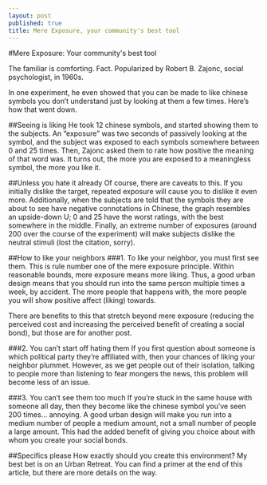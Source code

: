 ```yaml
---
layout: post
published: true
title: Mere Exposure, your community's best tool
---
```


#Mere Exposure:  Your community's best tool

The familiar is comforting.  Fact.  Popularized by Robert B. Zajonc, social psychologist, in 1960s.

In one experiment, he even showed that you can be made to like chinese symbols you don’t understand just by looking at them a few times.  Here’s how that went down.

##Seeing is liking
He took 12 chinese symbols, and started showing them to the subjects.  An “exposure” was two seconds of passively looking at the symbol, and the subject was exposed to each symbols somewhere between 0 and 25 times.  Then, Zajonc asked them to rate how positive the meaning  of that word was.  It turns out, the more you are exposed to a meaningless symbol, the more you like it.




##Unless you hate it already
Of course, there are caveats to this.  If you initially dislike the target, repeated exposure will cause you to dislike it even more.  Additionally, when the subjects are told that the symbols they are about to see have negative connotations in Chinese, the graph resembles an upside-down U; 0 and 25 have the worst ratings, with the best somewhere in the middle.  Finally, an extreme number of exposures (around 200 over the course of the experiment) will make subjects dislike the neutral stimuli (lost the citation, sorry).

##How to like your neighbors
###1.  To like your neighbor, you must first see them.
This is rule number one of the mere exposure principle.  Within reasonable bounds, more exposure means more liking.  Thus, a good urban design means that you should run into the same person multiple times a week, by accident.  The more people that happens with, the more people you will show positive affect (liking) towards.

There are benefits to this that stretch beyond mere exposure (reducing the perceived cost and increasing the perceived benefit of creating a social bond), but those are for another post.

###2.  You can’t start off hating them
If you first question about someone is which political party they’re affiliated with, then your chances of liking your neighbor plummet.  However, as we get people out of their isolation, talking to people more than listening to fear mongers the news, this problem will become less of an issue.

###3.  You can’t see them too much
If you’re stuck in the same house with someone all day, then they become like the chinese symbol you’ve seen 200 times… annoying.  A good urban design will make you run into a medium number of people a medium amount, not a small number of people a large amount.  This had the added benefit of giving you choice about with whom you create your social bonds.

##Specifics please
How exactly should you create this environment?  My best bet is on an Urban Retreat.  You can find a primer at the end of this article, but there are more details on the way.

